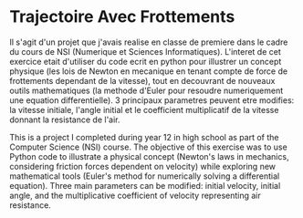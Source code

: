 # Trajectoire Avec Frottements

Il s'agit d'un projet que j'avais realise en classe de premiere dans le cadre du cours de NSI (Numerique et Sciences Informatiques).
L'interet de cet exercice etait d'utiliser du code ecrit en python pour illustrer un concept physique (les lois de Newton en mecanique en tenant compte de force de frottements dependant de la vitesse), tout en decouvrant de nouveaux outils mathematiques (la methode d'Euler pour resoudre numeriquement une equation differentielle). 3 principaux parametres peuvent etre modifies: la vitesse initiale, l'angle initial et le coefficient multiplicatif de la vitesse donnant la resistance de l'air.


This is a project I completed during year 12 in high school as part of the Computer Science (NSI) course. The objective of this exercise was to use Python code to illustrate a physical concept (Newton's laws in mechanics, considering friction forces dependent on velocity) while exploring new mathematical tools (Euler's method for numerically solving a differential equation). Three main parameters can be modified: initial velocity, initial angle, and the multiplicative coefficient of velocity representing air resistance.